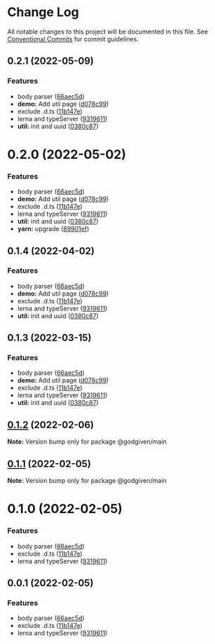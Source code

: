 # Change Log

All notable changes to this project will be documented in this file.
See [Conventional Commits](https://conventionalcommits.org) for commit guidelines.

## 0.2.1 (2022-05-09)


### Features

* body parser ([66aec5d](https://github.com/godgiven-project/typeServerLib/commit/66aec5d1547cb495d803922978fe2c1bd28b4f20))
* **demo:** Add util page ([d078c99](https://github.com/godgiven-project/typeServerLib/commit/d078c992afaeae82773abfa63cb22ae5df411149))
* exclude .d.ts ([11b147e](https://github.com/godgiven-project/typeServerLib/commit/11b147e5c7d8d2170bc7d3666817245edda6cbf0))
* lerna and typeServer ([9319611](https://github.com/godgiven-project/typeServerLib/commit/9319611c8a75a9d1cec4fcf9f41b413d37d3edf4))
* **util:** init and uuid ([0380c87](https://github.com/godgiven-project/typeServerLib/commit/0380c876aa203df8ea5d49b6c31c43e3eb1433d5))





# 0.2.0 (2022-05-02)


### Features

* body parser ([66aec5d](https://github.com/godgiven-project/typeServerLib/commit/66aec5d1547cb495d803922978fe2c1bd28b4f20))
* **demo:** Add util page ([d078c99](https://github.com/godgiven-project/typeServerLib/commit/d078c992afaeae82773abfa63cb22ae5df411149))
* exclude .d.ts ([11b147e](https://github.com/godgiven-project/typeServerLib/commit/11b147e5c7d8d2170bc7d3666817245edda6cbf0))
* lerna and typeServer ([9319611](https://github.com/godgiven-project/typeServerLib/commit/9319611c8a75a9d1cec4fcf9f41b413d37d3edf4))
* **util:** init and uuid ([0380c87](https://github.com/godgiven-project/typeServerLib/commit/0380c876aa203df8ea5d49b6c31c43e3eb1433d5))
* **yarn:** upgrade ([89901ef](https://github.com/godgiven-project/typeServerLib/commit/89901efe18fb73d05f28224c9bf54e428eab0625))





## 0.1.4 (2022-04-02)


### Features

* body parser ([66aec5d](https://github.com/godgiven-project/typeServerLib/commit/66aec5d1547cb495d803922978fe2c1bd28b4f20))
* **demo:** Add util page ([d078c99](https://github.com/godgiven-project/typeServerLib/commit/d078c992afaeae82773abfa63cb22ae5df411149))
* exclude .d.ts ([11b147e](https://github.com/godgiven-project/typeServerLib/commit/11b147e5c7d8d2170bc7d3666817245edda6cbf0))
* lerna and typeServer ([9319611](https://github.com/godgiven-project/typeServerLib/commit/9319611c8a75a9d1cec4fcf9f41b413d37d3edf4))
* **util:** init and uuid ([0380c87](https://github.com/godgiven-project/typeServerLib/commit/0380c876aa203df8ea5d49b6c31c43e3eb1433d5))





## 0.1.3 (2022-03-15)


### Features

* body parser ([66aec5d](https://github.com/godgiven-project/typeServerLib/commit/66aec5d1547cb495d803922978fe2c1bd28b4f20))
* **demo:** Add util page ([d078c99](https://github.com/godgiven-project/typeServerLib/commit/d078c992afaeae82773abfa63cb22ae5df411149))
* exclude .d.ts ([11b147e](https://github.com/godgiven-project/typeServerLib/commit/11b147e5c7d8d2170bc7d3666817245edda6cbf0))
* lerna and typeServer ([9319611](https://github.com/godgiven-project/typeServerLib/commit/9319611c8a75a9d1cec4fcf9f41b413d37d3edf4))
* **util:** init and uuid ([0380c87](https://github.com/godgiven-project/typeServerLib/commit/0380c876aa203df8ea5d49b6c31c43e3eb1433d5))






## [0.1.2](https://github.com/godgiven-project/typeServerLib/compare/v0.1.1...v0.1.2) (2022-02-06)

**Note:** Version bump only for package @godgiven/main





## [0.1.1](https://github.com/godgiven-project/typeServerLib/compare/v0.1.0...v0.1.1) (2022-02-05)

**Note:** Version bump only for package @godgiven/main





# 0.1.0 (2022-02-05)


### Features

* body parser ([66aec5d](https://github.com/godgiven-project/typeServerLib/commit/66aec5d1547cb495d803922978fe2c1bd28b4f20))
* exclude .d.ts ([11b147e](https://github.com/godgiven-project/typeServerLib/commit/11b147e5c7d8d2170bc7d3666817245edda6cbf0))
* lerna and typeServer ([9319611](https://github.com/godgiven-project/typeServerLib/commit/9319611c8a75a9d1cec4fcf9f41b413d37d3edf4))






## 0.0.1 (2022-02-05)


### Features

* body parser ([66aec5d](https://github.com/godgiven-project/typeServerLib/commit/66aec5d1547cb495d803922978fe2c1bd28b4f20))
* exclude .d.ts ([11b147e](https://github.com/godgiven-project/typeServerLib/commit/11b147e5c7d8d2170bc7d3666817245edda6cbf0))
* lerna and typeServer ([9319611](https://github.com/godgiven-project/typeServerLib/commit/9319611c8a75a9d1cec4fcf9f41b413d37d3edf4))
